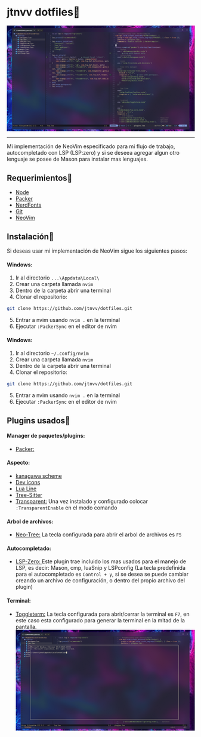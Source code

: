# jtnvv dotfiles🦨
![main](media/main.png)
***
Mi implementación de NeoVim especificado para mi flujo de trabajo, autocompletado con LSP (LSP:zero) y si se deseea agregar algun otro lenguaje se posee de Mason para instalar mas lenguajes.
## Requerimientos🫠
- [Node](https://nodejs.org/en)
- [Packer](https://github.com/wbthomason/packer.nvim)
- [NerdFonts](https://www.nerdfonts.com/font-downloads)
- [Git](https://git-scm.com/downloads)
- [NeoVim](https://neovim.io/)
## Instalación🤺
Si deseas usar mi implementación de NeoVim sigue los siguientes pasos:
#### Windows:
1. Ir al directorio `...\Appdata\Local\`
2. Crear una carpeta llamada `nvim`
3. Dentro de la carpeta abrir una terminal
4. Clonar el repositorio:
```bash
git clone https://github.com/jtnvv/dotfiles.git
```
5. Entrar a nvim usando `nvim .` en la terminal
6. Ejecutar `:PackerSync` en el editor de nvim
#### Windows:
1. Ir al directorio `~/.config/nvim`
2. Crear una carpeta llamada `nvim`
3. Dentro de la carpeta abrir una terminal
4. Clonar el repositorio:
```bash
git clone https://github.com/jtnvv/dotfiles.git
```
5. Entrar a nvim usando `nvim .` en la terminal
6. Ejecutar `:PackerSync` en el editor de nvim
## Plugins usados🤠
#### Manager de paquetes/plugins:
- [Packer:](https://github.com/wbthomason/packer.nvim)
#### Aspecto:
- [kanagawa scheme](https://github.com/rebelot/kanagawa.nvim)
- [Dev icons](https://github.com/nvim-tree/nvim-web-devicons)
- [Lua Line](https://github.com/nvim-lualine/lualine.nvim)
- [Tree-Sitter](https://github.com/nvim-treesitter/nvim-treesitter)
- [Transparent:](https://github.com/xiyaowong/transparent.nvim) Una vez instalado y configurado colocar `:TransparentEnable` en el modo comando
#### Arbol de archivos:
- [Neo-Tree:](https://github.com/nvim-neo-tree/neo-tree.nvim) La tecla configurada para abrir el arbol de archivos es `F5`
#### Autocompletado:
- [LSP-Zero: ](https://github.com/VonHeikemen/lsp-zero.nvim) Este plugin trae incluido los mas usados para el manejo de LSP, es decir: Mason, cmp, luaSnip y LSPconfig (La tecla predefinida para el autocompletado es `Control + y`, si se desea se puede cambiar creando un archivo de configuración, o dentro del propio archivo del plugin)
#### Terminal:
- [Toggleterm:](https://github.com/akinsho/toggleterm.nvim) La tecla configurada para abrir/cerrar la terminal es `F7`, en este caso esta configurado para generar la terminal en la mitad de la pantalla.
![term](media/terminal.png)

